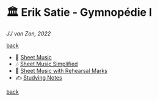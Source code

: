 🏛 Erik Satie - Gymnopédie Ⅰ
============================

*JJ van Zon, 2022*

[back](../README.md)

- 🎼 [Sheet Music](sheet-music/README.md)
- 🎶 [Sheet Music Simplified](sheet-music-simplified/README.md)
- 🔢 [Sheet Music with Rehearsal Marks](sheet-music-rehearsal-marks/README.md)
- ✍ [Studying Notes](satie-gymnopedie-1-studying-notes.md)

[back](../README.md)